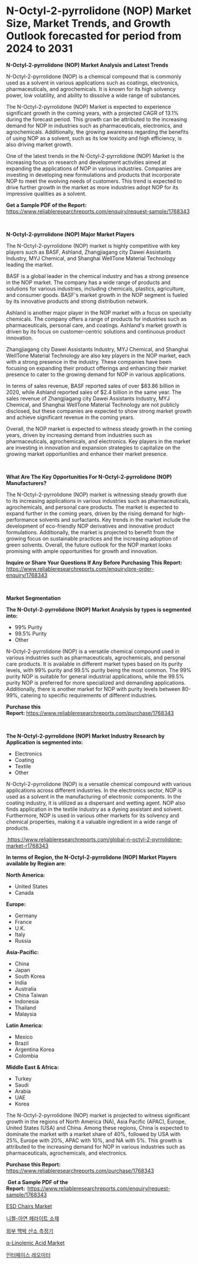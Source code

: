 <p><h1>N-Octyl-2-pyrrolidone (NOP) Market Size, Market Trends, and Growth Outlook forecasted for period from 2024 to 2031</h1></p><p><strong>N-Octyl-2-pyrrolidone (NOP) Market Analysis and Latest Trends</strong></p>
<p><p>N-Octyl-2-pyrrolidone (NOP) is a chemical compound that is commonly used as a solvent in various applications such as coatings, electronics, pharmaceuticals, and agrochemicals. It is known for its high solvency power, low volatility, and ability to dissolve a wide range of substances. </p><p>The N-Octyl-2-pyrrolidone (NOP) Market is expected to experience significant growth in the coming years, with a projected CAGR of 13.1% during the forecast period. This growth can be attributed to the increasing demand for NOP in industries such as pharmaceuticals, electronics, and agrochemicals. Additionally, the growing awareness regarding the benefits of using NOP as a solvent, such as its low toxicity and high efficiency, is also driving market growth.</p><p>One of the latest trends in the N-Octyl-2-pyrrolidone (NOP) Market is the increasing focus on research and development activities aimed at expanding the applications of NOP in various industries. Companies are investing in developing new formulations and products that incorporate NOP to meet the evolving needs of customers. This trend is expected to drive further growth in the market as more industries adopt NOP for its impressive qualities as a solvent.</p></p>
<p><strong>Get a Sample PDF of the Report:&nbsp;</strong> <a href="https://www.reliableresearchreports.com/enquiry/request-sample/1768343">https://www.reliableresearchreports.com/enquiry/request-sample/1768343</a></p>
<p>&nbsp;</p>
<p><strong>N-Octyl-2-pyrrolidone (NOP) Major Market Players</strong></p>
<p><p>The N-Octyl-2-pyrrolidone (NOP) market is highly competitive with key players such as BASF, Ashland, Zhangjiagang city Dawei Assistants Industry, MYJ Chemical, and Shanghai WellTone Material Technology leading the market.</p><p>BASF is a global leader in the chemical industry and has a strong presence in the NOP market. The company has a wide range of products and solutions for various industries, including chemicals, plastics, agriculture, and consumer goods. BASF's market growth in the NOP segment is fueled by its innovative products and strong distribution network.</p><p>Ashland is another major player in the NOP market with a focus on specialty chemicals. The company offers a range of products for industries such as pharmaceuticals, personal care, and coatings. Ashland's market growth is driven by its focus on customer-centric solutions and continuous product innovation.</p><p>Zhangjiagang city Dawei Assistants Industry, MYJ Chemical, and Shanghai WellTone Material Technology are also key players in the NOP market, each with a strong presence in the industry. These companies have been focusing on expanding their product offerings and enhancing their market presence to cater to the growing demand for NOP in various applications.</p><p>In terms of sales revenue, BASF reported sales of over $63.86 billion in 2020, while Ashland reported sales of $2.4 billion in the same year. The sales revenue of Zhangjiagang city Dawei Assistants Industry, MYJ Chemical, and Shanghai WellTone Material Technology are not publicly disclosed, but these companies are expected to show strong market growth and achieve significant revenue in the coming years.</p><p>Overall, the NOP market is expected to witness steady growth in the coming years, driven by increasing demand from industries such as pharmaceuticals, agrochemicals, and electronics. Key players in the market are investing in innovation and expansion strategies to capitalize on the growing market opportunities and enhance their market presence.</p></p>
<p>&nbsp;</p>
<p><strong>What Are The Key Opportunities For N-Octyl-2-pyrrolidone (NOP) Manufacturers?</strong></p>
<p><p>The N-Octyl-2-pyrrolidone (NOP) market is witnessing steady growth due to its increasing applications in various industries such as pharmaceuticals, agrochemicals, and personal care products. The market is expected to expand further in the coming years, driven by the rising demand for high-performance solvents and surfactants. Key trends in the market include the development of eco-friendly NOP derivatives and innovative product formulations. Additionally, the market is projected to benefit from the growing focus on sustainable practices and the increasing adoption of green solvents. Overall, the future outlook for the NOP market looks promising with ample opportunities for growth and innovation.</p></p>
<p><strong>Inquire or Share Your Questions If Any Before Purchasing This Report:</strong> <a href="https://www.reliableresearchreports.com/enquiry/pre-order-enquiry/1768343">https://www.reliableresearchreports.com/enquiry/pre-order-enquiry/1768343</a></p>
<p>&nbsp;</p>
<p><strong>Market Segmentation</strong></p>
<p><strong>The N-Octyl-2-pyrrolidone (NOP) Market Analysis by types is segmented into:</strong></p>
<p><ul><li>99% Purity</li><li>99.5% Purity</li><li>Other</li></ul></p>
<p><p>N-Octyl-2-pyrrolidone (NOP) is a versatile chemical compound used in various industries such as pharmaceuticals, agrochemicals, and personal care products. It is available in different market types based on its purity levels, with 99% purity and 99.5% purity being the most common. The 99% purity NOP is suitable for general industrial applications, while the 99.5% purity NOP is preferred for more specialized and demanding applications. Additionally, there is another market for NOP with purity levels between 80-99%, catering to specific requirements of different industries.</p></p>
<p><strong>Purchase this Report:&nbsp;</strong><a href="https://www.reliableresearchreports.com/purchase/1768343">https://www.reliableresearchreports.com/purchase/1768343</a></p>
<p>&nbsp;</p>
<p><strong>The N-Octyl-2-pyrrolidone (NOP) Market Industry Research by Application is segmented into:</strong></p>
<p><ul><li>Electronics</li><li>Coating</li><li>Textile</li><li>Other</li></ul></p>
<p><p>N-Octyl-2-pyrrolidone (NOP) is a versatile chemical compound with various applications across different industries. In the electronics sector, NOP is used as a solvent in the manufacturing of electronic components. In the coating industry, it is utilized as a dispersant and wetting agent. NOP also finds application in the textile industry as a dyeing assistant and solvent. Furthermore, NOP is used in various other markets for its solvency and chemical properties, making it a valuable ingredient in a wide range of products.</p></p>
<p><a href="https://www.reliableresearchreports.com/global-n-octyl-2-pyrrolidone-market-r1768343">&nbsp;https://www.reliableresearchreports.com/global-n-octyl-2-pyrrolidone-market-r1768343</a></p>
<p><strong>In terms of Region, the N-Octyl-2-pyrrolidone (NOP) Market Players available by Region are:</strong></p>
<p>
    <p> <strong> North America: </strong>
        <ul>
            <li>United States</li>
            <li>Canada</li>
        </ul>
        </p> 
    <p> <strong> Europe: </strong>
        <ul>
            <li>Germany</li>
            <li>France</li>
            <li>U.K.</li>
            <li>Italy</li>
            <li>Russia</li>
        </ul>
        </p> 
    <p> <strong> Asia-Pacific: </strong>
        <ul>
            <li>China</li>
            <li>Japan</li>
            <li>South Korea</li>
            <li>India</li>
            <li>Australia</li>
            <li>China Taiwan</li>
            <li>Indonesia</li>
            <li>Thailand</li>
            <li>Malaysia</li>
        </ul>
        </p> 
    <p> <strong> Latin America: </strong>
        <ul>
            <li>Mexico</li>
            <li>Brazil</li>
            <li>Argentina Korea</li>
            <li>Colombia</li>
        </ul>
        </p> 
    <p> <strong> Middle East & Africa: </strong>
        <ul>
            <li>Turkey</li>
            <li>Saudi</li>
            <li>Arabia</li>
            <li>UAE</li>
            <li>Korea</li>
        </ul>
    </p>
    </p>
<p><p>The N-Octyl-2-pyrrolidone (NOP) market is projected to witness significant growth in the regions of North America (NA), Asia Pacific (APAC), Europe, United States (USA) and China. Among these regions, China is expected to dominate the market with a market share of 40%, followed by USA with 25%, Europe with 20%, APAC with 10%, and NA with 5%. This growth is attributed to the increasing demand for NOP in various industries such as pharmaceuticals, agrochemicals, and electronics.</p></p>
<p><strong>Purchase this Report: </strong><a href="https://www.reliableresearchreports.com/purchase/1768343">https://www.reliableresearchreports.com/purchase/1768343</a></p>
<p>&nbsp;<strong>Get a Sample PDF of the Report:&nbsp;&nbsp;</strong><a href="https://www.reliableresearchreports.com/enquiry/request-sample/1768343">https://www.reliableresearchreports.com/enquiry/request-sample/1768343</a></p>
<p><strong></strong></p>
<p><p><a href="https://github.com/fiixsa/Market-Research-Report-List-2/blob/main/esd-chairs-market.md">ESD Chairs Market</a></p><p><a href="https://medium.com/@hilmi-2a/%EB%8B%88%EC%BC%88-%EC%95%84%EC%97%B0-%ED%8E%98%EB%9D%BC%EC%9D%B4%ED%8A%B8-%EC%86%8C%EC%9E%AC-%EC%8B%9C%EC%9E%A5-%EC%A0%84%EB%A7%9D-%EC%82%B0%EC%97%85-%EA%B0%9C%EC%9A%94-%EB%B0%8F-%EC%98%88%EC%B8%A1-2024%EB%85%84%EB%B6%80%ED%84%B0-2031%EB%85%84%EA%B9%8C%EC%A7%80-a1771dfe1fdb">니켈-아연 페라이트 소재</a></p><p><a href="https://medium.com/@lowellleke20231/%EC%99%B8%EB%B6%80-%EB%A7%A5%EB%B0%95-%EC%82%B0%EC%86%8C%ED%8F%AC%ED%99%94%EB%8F%84-%EC%B8%A1%EC%A0%95%EA%B8%B0-%EC%8B%9C%EC%9E%A5-%ED%86%B5%EC%B0%B0-%EC%8B%9C%EC%9E%A5-%EB%8F%99%ED%96%A5-%EC%84%B1%EC%9E%A5-2024%EB%85%84%EB%B6%80%ED%84%B0-2031%EB%85%84%EA%B9%8C%EC%A7%80-%EC%98%88%EC%83%81%EB%90%A8-9ba4137277fe">외부 맥박 산소 측정기</a></p><p><a href="https://github.com/Airanohannonzb68e5pb53oc1/Market-Research-Report-List-2/blob/main/a-linolenic-acid-market.md">α-Linolenic Acid Market</a></p><p><a href="https://github.com/ahmadrevanz10/Market-Research-Report-List-1/blob/main/535696699721.md">인터페이스 레오미터</a></p></p>